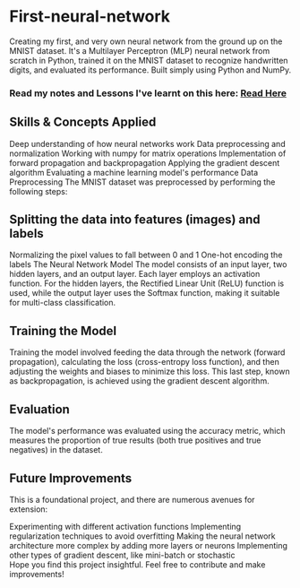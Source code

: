 # First-neural-network
 Creating my first, and very own neural network from the ground up on the MNIST dataset. It's a Multilayer Perceptron (MLP) neural network from scratch in Python, trained it on the MNIST dataset to recognize handwritten digits, and evaluated its performance. Built simply using Python and NumPy.

### Read my notes and Lessons I've learnt on this here: [Read Here](https://docs.google.com/document/d/1cApv3LuWQ7Qqe2DwDib_tNvy8w__2vC0Wcn-FEhqKUw/edit?usp=sharing)

## Skills & Concepts Applied
Deep understanding of how neural networks work
Data preprocessing and normalization
Working with numpy for matrix operations
Implementation of forward propagation and backpropagation
Applying the gradient descent algorithm
Evaluating a machine learning model's performance
Data Preprocessing
The MNIST dataset was preprocessed by performing the following steps:

## Splitting the data into features (images) and labels
Normalizing the pixel values to fall between 0 and 1
One-hot encoding the labels
The Neural Network Model
The model consists of an input layer, two hidden layers, and an output layer. Each layer employs an activation function. For the hidden layers, the Rectified Linear Unit (ReLU) function is used, while the output layer uses the Softmax function, making it suitable for multi-class classification.

## Training the Model
Training the model involved feeding the data through the network (forward propagation), calculating the loss (cross-entropy loss function), and then adjusting the weights and biases to minimize this loss. This last step, known as backpropagation, is achieved using the gradient descent algorithm.

## Evaluation
The model's performance was evaluated using the accuracy metric, which measures the proportion of true results (both true positives and true negatives) in the dataset.

## Future Improvements
This is a foundational project, and there are numerous avenues for extension:

Experimenting with different activation functions
Implementing regularization techniques to avoid overfitting
Making the neural network architecture more complex by adding more layers or neurons
Implementing other types of gradient descent, like mini-batch or stochastic<br>
Hope you find this project insightful. Feel free to contribute and make improvements!

